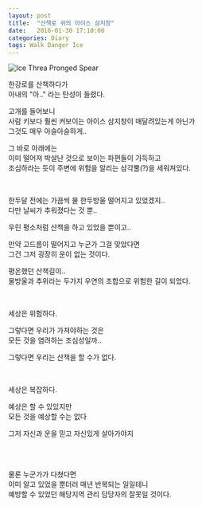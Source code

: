 ```yaml
---
layout: post
title:  "산책로 위의 아이스 삼지창"
date:   2016-01-30 17:10:00
categories: Diary
tags: Walk Danger Ice
---
```


![Ice Threa Pronged Spear](https://lh3.googleusercontent.com/AbwCFwCBvXhEsJ95hDa6R8WdTxsZ8Ynh3-FagN3Pv7DUlVxUJBTYZ6ZRSf53eRoZOoJZVtBsII6QWduhRjAJWlUZLOmNMoGXiaiSwwVhEMuByoP_OjLiOOsZJZ7BeQoxWQ_J5dNbiU1ibwnyTUCga3TpKJdbJTaN2tfoNGZTkDY3Fxl-oxKs60ua1Y-lX4wkEnO4_cdP73242Nidwhlu3FqZ3Jsin_VgdVhjQ-0vt8gV3HiebZRuKmbpImrDVEna8aTVxYWfBAdgjcMqtdw8qpaYZR53EjsKGBYGgqSwRgfn1DLKtcb2hT3n83VYGacM7TtfRSxnFQ1EdAw2Xc8ArV4Tg5Ka04-BXBS6gXN1hfoBOcsgJNFf9tEnvx3ayfHaPHIGQxri5Xu1vulweMyCm5ynqxBOifAlQz1g1EGZi57ZDOq1KddZT2-0VTPA6cRtZ2luDoknGpSayntIvtKIlM1t004X0zZoND98J3KI7f70z4Rf6HlPQMhURRjkaIB4kvS01Z48oTF1T5BHIBrx47JZSwJblvolJO_KvP91GhpzipIRMD0JbyLUdcR_hNIdg7dh=w385-h683-no)

한강로를 산책하다가  
아내의 "아.." 라는 탄성이 들렸다.

고개를 들어보니  
사람 키보다 훨씬 커보이는 아이스 삼지창이 매달려있는게 아닌가  
그것도 매우 아슬아슬하게..

<!--more-->

그 바로 아래에는  
이미 떨어져 박살난 것으로 보이는 파편들이 가득하고  
조심하라는 듯이 주변에 위험을 알리는 삼각뿔(?)을 세워져있다.

<br>

한두달 전에는 가끔씩 물 한두방울 떨어지고 있었겠지..   
다만 날씨가 추워졌다는 것 뿐.. 

우린 평소처럼 산책을 하고 있었을 뿐이고..

만약 고드름이 떨어지고 누군가 그걸 맞았다면  
그건 그저 굉장히 운이 없는 것이다.

평온했던 산책길이..   
물방울과 추위라는 두가지 우연의 조합으로 위험한 길이 되었다.

<br>

세상은 위험하다.

그렇다면 우리가 가져야하는 것은   
모든 것을 염려하는 조심성일까.. 

그렇다면 우리는 산책을 할 수가 없다.

<br>

세상은 복잡하다.

예상은 할 수 있있지만  
모든 것을 예상할 수는 없다

그저 자신과 운을 믿고 자신있게 살아가야지

<br><br/>

물론 누군가가 다쳤다면  
이미 알고 있었을 뿐더러 매년 반복되는 일일테니   
예방할 수 있었던 해당지역 관리 담당자의 잘못일 것이다.

